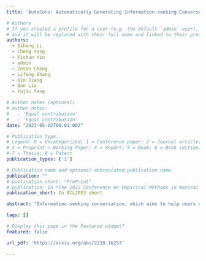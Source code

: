 ```yaml
---
title: 'AutoConv: Automatically Generating Information-seeking Conversations with Large Language Models'

# Authors
# If you created a profile for a user (e.g. the default `admin` user), write the username (folder name) here
# and it will be replaced with their full name and linked to their profile.
authors:
  - Siheng Li
  - Cheng Yang
  - Yichun Yin
  - admin
  - Zesen Cheng
  - Lifeng Shang
  - Xin Jiang
  - Qun Liu
  - Yujiu Yang

# Author notes (optional)
# author_notes:
#   - 'Equal contribution'
#   - 'Equal contribution'
date: "2023-05-02T00:01:00Z"

# Publication type.
# Legend: 0 = Uncategorized; 1 = Conference paper; 2 = Journal article;
# 3 = Preprint / Working Paper; 4 = Report; 5 = Book; 6 = Book section;
# 7 = Thesis; 8 = Patent
publication_types: ['1']

# Publication name and optional abbreviated publication name.
publication: ""
# publication_short: "PrePrint"
# publication: In *The 2022 Conference on Empirical Methods in Natural Language Processing*
publication_short: In ACL2023 short

abstract: "Information-seeking conversation, which aims to help users gather information through conversation, has achieved great progress in recent years. However, the research is still stymied by the scarcity of training data. To alleviate this problem, we propose AutoConv for synthetic conversation generation, which takes advantage of the few-shot learning ability and generation capacity of large language models (LLM). Specifically, we formulate the conversation generation problem as a language modeling task, then finetune an LLM with a few human conversations to capture the characteristics of the information-seeking process and use it for generating synthetic conversations with high quality. Experimental results on two frequently-used datasets verify that AutoConv has substantial improvements over strong baselines and alleviates the dependence on human annotation. In addition, we also provide several analysis studies to promote future research."

tags: []

# Display this page in the Featured widget?
featured: false

url_pdf: 'https://arxiv.org/abs/2210.16257'

---
```

